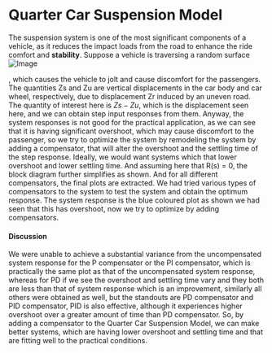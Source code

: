 # Quarter Car Suspension Model

The suspension system is one of the most significant components of a vehicle, as it reduces the impact loads from the road to enhance the ride comfort and **stability**. Suppose a vehicle is traversing a random surface![Image](https://user-images.githubusercontent.com/119739544/216402226-0002416a-51bd-4531-b963-8fa474108676.jpg)

, which causes the vehicle to jolt and cause discomfort for the passengers. The quantities Zs and Zu are vertical displacements in the car body and car wheel, respectively, due to displacement Zr induced by an uneven road. The quantity of interest here is $Zs-Zu$, which is the displacement seen here, and we can obtain step input responses from them. Anyway, the system responses is not good for the practical application, as we can see that it is having significant overshoot, which may cause discomfort to the passenger, so we try to optimize the system by remodeling the system by adding a compensator, that will alter the overshoot and the settling time of the step response. Ideally, we would want systems which that lower overshoot and lower settling time. And assuming here that R(s) = 0, the block diagram further simplifies as shown. And for all different compensators, the final plots are extracted. We had tried various types of compensators to the system to test the system and obtain the optimum response. The system response is the blue coloured plot as shown we had seen that this has overshoot, now we try to optimize by adding compensators. 
#### Discussion
We were unable to achieve a substantial variance from the uncompensated system response for the P compensator or the PI compensator, which is practically the same plot as that of the uncompensated system response, whereas for PD if we see the overshoot and settling time vary and they both are less than that of system response which is an improvement, similarly all others were obtained as well, but the standouts are PD compensator and PID compensator, PID is also effective, although it experiences higher overshoot over a greater amount of time than PD compensator. So, by adding a compensator to the Quarter Car Suspension Model, we can make better systems, which are having lower overshoot and settling time and that are fitting well to the practical conditions.
